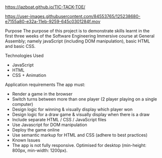 https://jazboat.github.io/TIC-TACK-TOE/

https://user-images.githubusercontent.com/84553765/125238680-e7155a80-e32a-11eb-9259-645c0301284f.mov


Purpose
The purpose of this project is to demonstrate skills learnt in the first three weeks of the Software Engineering Immersive course at General Assembly; namely javaScript (including DOM manipulation), basic HTML and basic CSS.

Technologies Used
 - JavaScript
 - HTML
 - CSS + Animation


Application requirements
The app must:

 - Render a game in the browser
 - Switch turns between more than one player (2 player playing on a single computer)
 - Design logic for winning & visually display which player won
 - Design logic for a draw game & visually display when there is a draw
 - Include separate HTML / CSS / JavaScript files
 - Use Javascript for DOM manipulation
 - Deploy the game online
 - Use semantic markup for HTML and CSS (adhere to best practices)
 - Known Issues
 - The app is not fully responsive. Optimised for desktop (min-height: 800px, min-width: 1200px).
